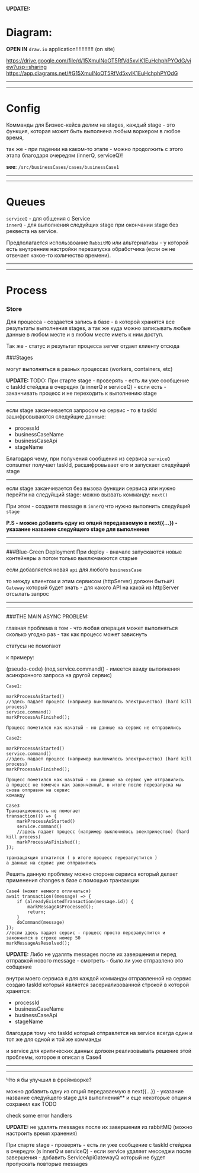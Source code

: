 **UPDATE!:** 

# Diagram: 

**OPEN IN** `draw.io` application!!!!!!!!!!!! (on site)

https://drive.google.com/file/d/15XmuINoOT5RfVd5xvlK1EuHchphPYOdG/view?usp=sharing
https://app.diagrams.net/#G15XmuINoOT5RfVd5xvlK1EuHchphPYOdG

---------------
---------------
# Config

Комманды для Бизнес-кейса делим на stages, 
каждый stage - это функция, которая может быть выполнена любым воркером в любое время,

так же - при падении на каком-то этапе - можно продолжить с этого этапа благодаря очередям (innerQ, serviceQ)!

**see**: `/src/businessCases/cases/businessCase1`

---------------
---------------
# Queues
`serviceQ` - для общения с Service \
`innerQ` - для выполнения следуйщих stage при окончании stage без реквеста на service.

Предполагается использвоание `RabbitMQ` или альтернативы - у которой есть внутренние настройки перезапуска обработчика
(если он не отвечает какое-то количество времени).

----------------
---------------

# Process


### Store
Для процесса - создается запись в базе - в которой хранятся все результаты выполнения stages,
а так же куда можно записывать любые данные в любом месте и в любом месте иметь к ним доступ.

Так же - статус и результат процесса server отдает клиенту отсюда

###Stages

могут выполняться в разных процессах (workers, containers, etc)

**UPDATE:** 
TODO: При старте stage - проверять - есть ли уже сообщение с taskId стейджа в очередях (в innerQ и serviceQ) - если есть - заканчивать процесс и не переходить к выполнению stage

--------
если stage заканчивается запросом на сервис -
то в taskId зашифровываются следуйщие данные:
* processId
* businessCaseName
* businessCaseApi
* stageName

Благодаря чему, при получения сообщения из сервиса `serviceQ`
consumer получает taskId, расшифровывает его и запускает следуйщий stage

--------

если stage заканчивается без вызова функции сервиса или нужно
перейти на следуйщий stage: можно вызвать комманду: `next()`

При этом - создаетя message в `innerQ`
что нужно выполнить следуйщий `stage`

**P.S - можно добавить одну из опций передаваемую в next({...}) - указание название следуйщего stage для выполнения**

--------
--------

###Blue-Green Deployment
При deploy - вначале запускаются новые контейнеры 
а потом только выключаюются старые

если добавляется новая `api` для любого `businessCase`

то между клиентом и этим сервисом (httpServer) должен быть`API  Gateway` который будет знать - для какого API на какой из
httpServer отсылать запрос

--------
--------
###THE MAIN ASYNC PROBLEM:

главная проблема в том - что любая операция может выполняться сколько угодно раз -
так как процесс может зависнуть

статусы не помогают

к примеру:

(pseudo-code)
(под service.command() - имеется ввиду выполнения асинхронного запроса на другой сервис)
```Case1:
Case1:

markProcessAsStarted()
//здесь падает процесс (например выключилось электричество) (hard kill process)
service.command()
markProcessAsFinished();

Процесс пометился как начатый - но данные на сервис не отправились
```

```Case2:
Case2:

markProcessAsStarted()
service.command()
//здесь падает процесс (например выключилось электричество) (hard kill process)
markProcessAsFinished();

Процесс пометился как начатый - но данные на сервис уже отправились
а процесс не помечен как законченный, в итоге после перезапуска мы снова отправим на сервис
команду 
```

```Case3
Case3
Транзакционность не помогает
transaction(() => {
    markProcessAsStarted()
    service.command()
    //здесь падает процесс (например выключилось электричество) (hard kill process)
    markProcessAsFinished();
});

транзацакция откатится ( в итоге процесс перезапустится )
а данные на сервис уже отправились
```

Решить данную проблему можно стороне сервиса который делает применения changes в базе с помощью транзакции

```Case 4
Case4 (может немного отличаться)
await transaction((message) => {
    if (alreadyExistedTransaction(message.id)) {
        markMessageAsProcessed();
        return;
    }
    doCommand(message)
});
//если здесь падает сервис - процесс просто перезапустится и закончится в строке номер 50
markMessageAsResolved();
```

**UPDATE:** Либо не удалять messages после их завершения и перед отправкой нового message - смотреть - было ли уже отправлено это собщение


внутри моего сервиса я для каждой комманды отправленной на сервис создаю taskId
который является засериализованной строкой в которой хранятся:
* processId
* businessCaseName
* businessCaseApi
* stageName

благодаря тому что taskId который отправлется на service всегда один и тот же для одной и той же комманды

и service для критических данных должен реализовывать решение этой проблемы, которое я описал в Case4


-----------
-----------
Что я бы улучшил в фреймворке?

можно добавить одну из опций передаваемую в next({...}) - указание название следуйщего stage для выполнения**
и еще некоторые опции я сохранил как TODO

check some error handlers

**UPDATE:**  не удалять messages после их завершения из rabbitMQ (можно настроить время хранения)

При старте stage - проверять - есть ли уже сообщение с taskId стейджа в очередях (в innerQ и serviceQ) - если service удаляет месседжи после завершения - добавить ServiceApiGatewayQ который не будет пропускать повторые messages
